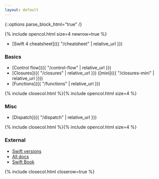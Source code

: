 ```yaml
---
layout: default
---
```

{::options parse_block_html="true" /}

{% include opencol.html size=4 newrow=true %}

* [Swift 4 cheatsheet]({{ "/cheatsheet" | relative_url }})

### Basics

* [Control flow]({{ "/control-flow" | relative_url }})
* [Closures]({{ "/closures" | relative_url }}) ([mini]({{ "/closures-mini" | relative_url }}))
* [Functions]({{ "/functions" | relative_url }})

{% include closecol.html %}{% include opencol.html size=4 %}

### Misc

* [Dispatch]({{ "/dispatch" | relative_url }})

{% include closecol.html %}{% include opencol.html size=4 %}

### External

* [Swift versions](https://iosref.com/swift/)
* [All docs](https://swift.org/documentation/)
* [Swift Book](https://docs.swift.org/book/)

{% include closecol.html closerow=true %}
